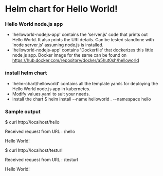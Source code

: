 # Helm chart for Hello World!



### Hello World node.js app
- 'helloworld-nodejs-app' contains the 'server.js' code that prints out Hello World. It also prints the URI details. Can be tested standlone with 'node server.js' assuming node.js is installed.
- 'helloworld-nodejs-app' contains 'Dockerfile' that dockerizes this little node.js app. Docker image for the same can be found on https://hub.docker.com/repository/docker/a5hut0sh/helloworld



### install helm chart 
- 'helm-chart/helloworld' contains all the template yamls for deploying the Hello World node.js app in kubernetes.
- Modify values.yaml to suit your needs.
- Install the chart 
$ helm install --name helloworld . --namespace hello



### Sample output

$ curl http://localhost/hello

Received request from URL : /hello

Hello World!

$ curl http://localhost/testurl

Received request from URL : /testurl

Hello World!
